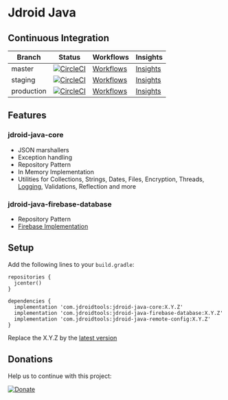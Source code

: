 # Jdroid Java

## Continuous Integration
|Branch|Status|Workflows|Insights|
| ------------- | ------------- | ------------- | ------------- |
|master|[![CircleCI](https://circleci.com/gh/maxirosson/jdroid-java/tree/master.svg?style=svg)](https://circleci.com/gh/maxirosson/jdroid-java/tree/master)|[Workflows](https://circleci.com/gh/maxirosson/workflows/jdroid-java/tree/master)|[Insights](https://circleci.com/build-insights/gh/maxirosson/jdroid-java/master)|
|staging|[![CircleCI](https://circleci.com/gh/maxirosson/jdroid-java/tree/staging.svg?style=svg)](https://circleci.com/gh/maxirosson/jdroid-java/tree/staging)|[Workflows](https://circleci.com/gh/maxirosson/workflows/jdroid-java/tree/staging)|[Insights](https://circleci.com/build-insights/gh/maxirosson/jdroid-java/staging)|
|production|[![CircleCI](https://circleci.com/gh/maxirosson/jdroid-java/tree/production.svg?style=svg)](https://circleci.com/gh/maxirosson/jdroid-java/tree/production)|[Workflows](https://circleci.com/gh/maxirosson/workflows/jdroid-java/tree/production)|[Insights](https://circleci.com/build-insights/gh/maxirosson/jdroid-java/production)|

## Features
### jdroid-java-core
* JSON marshallers
* Exception handling
* Repository Pattern
 * In Memory Implementation 
* Utilities for Collections, Strings, Dates, Files, Encryption, Threads, [Logging](http://www.slf4j.org/), Validations, Reflection and more
### jdroid-java-firebase-database
* Repository Pattern
 * [Firebase Implementation](https://www.firebase.com)

## Setup

Add the following lines to your `build.gradle`:

    repositories {
      jcenter()
    }

    dependencies {
      implementation 'com.jdroidtools:jdroid-java-core:X.Y.Z'
      implementation 'com.jdroidtools:jdroid-java-firebase-database:X.Y.Z'
      implementation 'com.jdroidtools:jdroid-java-remote-config:X.Y.Z'
    }

Replace the X.Y.Z by the [latest version](https://github.com/maxirosson/jdroid-java/releases/latest)


## Donations
Help us to continue with this project:

[![Donate](https://www.paypalobjects.com/en_US/i/btn/btn_donate_LG.gif)](https://www.paypal.com/cgi-bin/webscr?cmd=_s-xclick&hosted_button_id=2UEBTRTSCYA9L)
